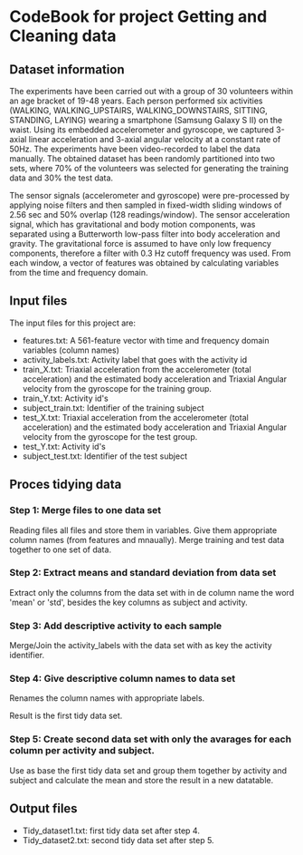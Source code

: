 # CodeBook for project Getting and Cleaning data

## Dataset information

The experiments have been carried out with a group of 30 volunteers within an age bracket of 19-48 years. Each person performed six activities (WALKING, WALKING_UPSTAIRS, WALKING_DOWNSTAIRS, SITTING, STANDING, LAYING) wearing a smartphone (Samsung Galaxy S II) on the waist. Using its embedded accelerometer and gyroscope, we captured 3-axial linear acceleration and 3-axial angular velocity at a constant rate of 50Hz. The experiments have been video-recorded to label the data manually. The obtained dataset has been randomly partitioned into two sets, where 70% of the volunteers was selected for generating the training data and 30% the test data. 

The sensor signals (accelerometer and gyroscope) were pre-processed by applying noise filters and then sampled in fixed-width sliding windows of 2.56 sec and 50% overlap (128 readings/window). The sensor acceleration signal, which has gravitational and body motion components, was separated using a Butterworth low-pass filter into body acceleration and gravity. The gravitational force is assumed to have only low frequency components, therefore a filter with 0.3 Hz cutoff frequency was used. From each window, a vector of features was obtained by calculating variables from the time and frequency domain.

## Input files

The input files for this project are:

* features.txt: A 561-feature vector with time and frequency domain variables (column names)
* activity_labels.txt: Activity label that goes with the activity id
* train_X.txt: Triaxial acceleration from the accelerometer (total acceleration) and the estimated body acceleration and Triaxial Angular velocity from the gyroscope for the training group.
* train_Y.txt: Activity id's
* subject_train.txt: Identifier of the training subject
* test_X.txt: Triaxial acceleration from the accelerometer (total acceleration) and the estimated body acceleration and Triaxial Angular velocity from the gyroscope for the test group.
* test_Y.txt: Activity id's
* subject_test.txt: Identifier of the test subject

## Proces tidying data

### Step 1: Merge files to one data set
Reading files all files and store them in variables. Give them appropriate column names (from features and mnaually).
Merge training and test data together to one set of data.

### Step 2: Extract means and standard deviation from data set
Extract only the columns from the data set with in de column name the word 'mean' or 'std', besides the key columns as subject and activity.

### Step 3: Add descriptive activity to each sample
Merge/Join the activity_labels with the data set with as key the activity identifier.

### Step 4: Give descriptive column names to data set
Renames the column names with appropriate labels.

Result is the first tidy data set.

### Step 5: Create second data set with only the avarages for each column per activity and subject.
Use as base the first tidy data set and group them together by activity and subject and calculate the mean and store the result in a new datatable.

## Output files

* Tidy_dataset1.txt: first tidy data set after step 4.
* Tidy_dataset2.txt: second tidy data set after step 5.
